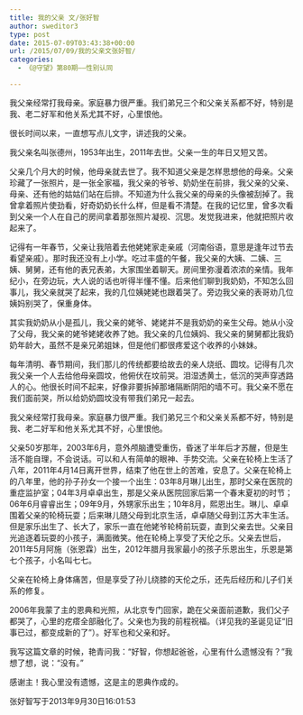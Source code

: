```yaml
---
title: 我的父亲 文/张好智
author: sweditor3
type: post
date: 2015-07-09T03:43:38+00:00
url: /2015/07/09/我的父亲文张好智/
categories:
  - 《@守望》第80期——性别认同

---
```

我父亲经常打我母亲。家庭暴力很严重。我们弟兄三个和父亲关系都不好，特别是我、老二好军和他关系尤其不好，心里恨他。

<!--more-->

很长时间以来，一直想写点儿文字，讲述我的父亲。

我父亲名叫张德州，1953年出生，2011年去世。父亲一生的年日又短又苦。

父亲几个月大的时候，他母亲就去世了。我不知道父亲是怎样思想他的母亲。父亲珍藏了一张照片，是一张全家福，我父亲的爷爷、奶奶坐在前排，我父亲的父亲、母亲、还有他的姑姑们站在后排。不知道为什么我父亲的母亲的头像被刮掉了。我曾拿着照片使劲看，好奇奶奶长什么样，但是看不清楚。在我的记忆里，曾多次看到父亲一个人在自己的房间拿着那张照片凝视、沉思。发觉我进来，他就把照片收起来了。

记得有一年春节，父亲让我陪着去他姥姥家走亲戚（河南俗语，意思是逢年过节去看望亲戚）。那时我还没有上小学。吃过丰盛的午餐，我父亲的大姨、二姨、三姨、舅舅，还有他的表兄表弟，大家围坐着聊天。房间里弥漫着浓浓的亲情。我年纪小，在旁边玩，大人说的话也听得半懂不懂。后来他们聊到我奶奶，不知怎么回事儿，我父亲就哭了起来，我的几位姨姥姥也跟着哭了。旁边我父亲的表哥劝几位姨妈别哭了，保重身体。

其实我奶奶从小是孤儿，我父亲的姥爷、姥姥并不是我奶奶的亲生父母。她从小没了父母，我父亲的姥爷姥姥收养了她。我父亲的几位姨妈、我父亲的舅舅都比我奶奶年龄大，虽然不是亲兄弟姐妹，但是他们都很疼爱这个收养的小妹妹。

每年清明、春节期间，我们那儿的传统都要给故去的亲人烧纸、圆坟。记得有几次我父亲一个人去给他母亲圆坟，他俯伏在坟前哭。泪湿透黄土，低沉的哭声穿透路人的心。他很长时间不起来，好像非要拆掉那堵隔断阴阳的墙不可。我父亲不愿在我们面前哭，所以给奶奶圆坟没有带我们弟兄一起去。

我父亲经常打我母亲。家庭暴力很严重。我们弟兄三个和父亲关系都不好，特别是我、老二好军和他关系尤其不好，心里恨他。

父亲50岁那年，2003年6月，意外颅脑遭受重伤，昏迷了半年后才苏醒，但是生活不能自理，不会说话。可以和人有简单的眼神、手势交流。父亲在轮椅上生活了八年，2011年4月14日离开世界，结束了他在世上的苦难，安息了。父亲在轮椅上的八年里，他的孙子孙女一个接一个出生：03年8月琳儿出生，那时父亲在医院的重症监护室；04年3月卓卓出生，那是父亲从医院回家后第一个春末夏初的时节；06年6月睿睿出生；09年9月，外甥家乐出生；10年8月，熙恩出生。琳儿、卓卓围着父亲的轮椅玩耍；后来琳儿随父母到北京生活，卓卓随父母到江苏大丰生活。但是家乐出生了、长大了，家乐一直在他姥爷轮椅前玩耍，直到父亲去世。父亲目光追逐着玩耍的小孩子，满面微笑。他在轮椅上享受了天伦之乐。父亲去世后，2011年5月阿施（张恩霖）出生，2012年腊月我家最小的孩子乐恩出生，乐恩是第七个孩子，小名叫七七。

父亲在轮椅上身体痛苦，但是享受了孙儿绕膝的天伦之乐，还先后经历和儿子们关系的修复。

2006年我蒙了主的恩典和光照，从北京专门回家，跪在父亲面前道歉，我们父子都哭了，心里的疙瘩全部融化了。父亲也为我的前程祝福。（详见我的圣诞见证“旧事已过，都变成新的了”）。好军也和父亲和好。

我写这篇文章的时候，艳青问我：“好智，你想起爸爸，心里有什么遗憾没有？”我想了想，说：“没有。”

感谢主！我心里没有遗憾，这是主的恩典作成的。

张好智写于2013年9月30日16:01:53